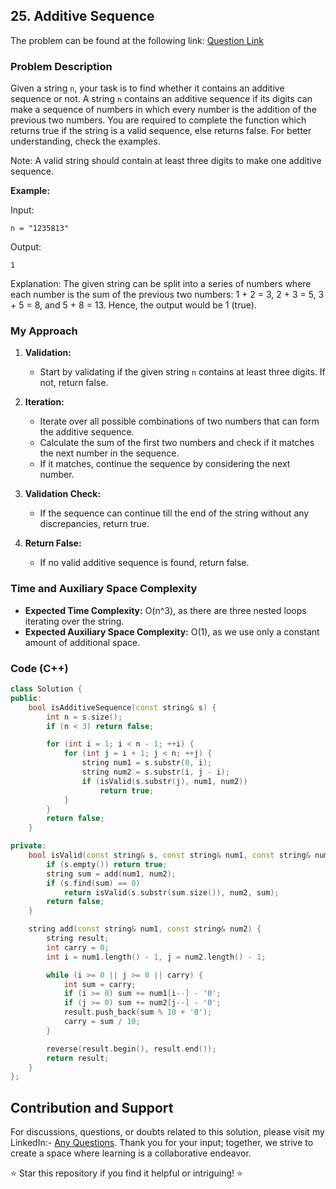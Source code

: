 ## 25. Additive Sequence

The problem can be found at the following link: [Question Link](https://www.geeksforgeeks.org/problems/additive-sequence/1)

### Problem Description

Given a string `n`, your task is to find whether it contains an additive sequence or not. A string `n` contains an additive sequence if its digits can make a sequence of numbers in which every number is the addition of the previous two numbers. You are required to complete the function which returns true if the string is a valid sequence, else returns false. For better understanding, check the examples.

Note: A valid string should contain at least three digits to make one additive sequence.

**Example:**

Input:
```
n = "1235813"
```
Output:
```
1
```
Explanation:
The given string can be split into a series of numbers where each number is the sum of the previous two numbers: 
1 + 2 = 3, 2 + 3 = 5, 3 + 5 = 8, and 5 + 8 = 13. Hence, the output would be 1 (true).


### My Approach 

1. **Validation:**
   - Start by validating if the given string `n` contains at least three digits. If not, return false.

2. **Iteration:**
   - Iterate over all possible combinations of two numbers that can form the additive sequence.
   - Calculate the sum of the first two numbers and check if it matches the next number in the sequence.
   - If it matches, continue the sequence by considering the next number.

3. **Validation Check:**
   - If the sequence can continue till the end of the string without any discrepancies, return true.

4. **Return False:**
   - If no valid additive sequence is found, return false.

### Time and Auxiliary Space Complexity

- **Expected Time Complexity:** O(n^3), as there are three nested loops iterating over the string.
- **Expected Auxiliary Space Complexity:** O(1), as we use only a constant amount of additional space.

### Code (C++)

```cpp
class Solution {
public:
    bool isAdditiveSequence(const string& s) {
        int n = s.size();
        if (n < 3) return false;

        for (int i = 1; i < n - 1; ++i) {
            for (int j = i + 1; j < n; ++j) {
                string num1 = s.substr(0, i);
                string num2 = s.substr(i, j - i);
                if (isValid(s.substr(j), num1, num2))
                    return true;
            }
        }
        return false;
    }

private:
    bool isValid(const string& s, const string& num1, const string& num2) {
        if (s.empty()) return true;
        string sum = add(num1, num2);
        if (s.find(sum) == 0)
            return isValid(s.substr(sum.size()), num2, sum);
        return false;
    }

    string add(const string& num1, const string& num2) {
        string result;
        int carry = 0;
        int i = num1.length() - 1, j = num2.length() - 1;

        while (i >= 0 || j >= 0 || carry) {
            int sum = carry;
            if (i >= 0) sum += num1[i--] - '0';
            if (j >= 0) sum += num2[j--] - '0';
            result.push_back(sum % 10 + '0');
            carry = sum / 10;
        }

        reverse(result.begin(), result.end());
        return result;
    }
};
```

## Contribution and Support

For discussions, questions, or doubts related to this solution, please visit my LinkedIn:- [Any Questions](https://www.linkedin.com/in/het-patel-8b110525a/). 
Thank you for your input; together, we strive to create a space where learning is a collaborative endeavor.

⭐ Star this repository if you find it helpful or intriguing! ⭐
